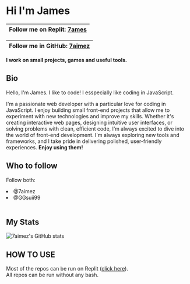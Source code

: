 <h1>Hi I'm James</h1>

| Follow me on Replit: [7ames](https://replit.com/@7ames/) |
| -------------------------------------------------------------|

| Follow me in GitHub: [7aimez](https://github.com/7aimez/) |
| -------------------------------------------------------------|


<strong>I work on small projects, games and useful tools.</strong>

<h2>Bio</h2>

<p>Hello, I'm James. I like to code! I esspecially like coding in JavaScript.</p>

I'm a passionate web developer with a particular love for coding in JavaScript. I enjoy building small front-end projects that allow me to experiment with new technologies and improve my skills. Whether it's creating interactive web pages, designing intuitive user interfaces, or solving problems with clean, efficient code, I’m always excited to dive into the world of front-end development. I'm always exploring new tools and frameworks, and I take pride in delivering polished, user-friendly experiences.
**Enjoy using them!**

<h2>Who to follow</h2>

Follow both:
<li>@7aimez</li>
<li>@GGsuii99</li>
<br>

<h2>My Stats</h2>

![7aimez's GitHub stats](https://github-readme-stats.vercel.app/api?username=7aimez&show_icons=true&theme=radical)


<h2>HOW TO USE</h2>

Most of the repos can be run on Replit ([click here](https://replit.com/@7ames/)).  
All repos can be run without any bash.
